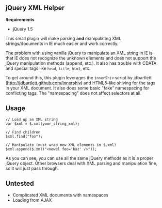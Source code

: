 jQuery XML Helper
-----------------

**Requirements**

 - jQuery 1.5

This small plugin will make parsing **and** manipulating XML strings/documents in IE
much easier and work correctly.

The problem with using vanilla jQuery to manipulate an XML string in IE
is that IE does not recognize the unknown elements and does not support the jQuery
manipulation methods (append, etc.). It also has trouble with CDATA and special tags
like `head`, `title`, `html`, etc.

To get around this, this plugin leverages the `innerShiv` script by jdbartlett
(http://jdbartlett.github.com/innershiv) and HTML5-like shiving for the tags
in your XML document. It also does some basic "fake" namespacing for conflicting tags.
The "namespacing" does not affect selectors at all.

Usage
-----

    // Load up an XML string
    var $xml = $.xml(your_string_xml);
    
    // Find children
    $xml.find("foo");
    
    // Manipulate (must wrap new XML elements in $.xml)
    $xml.append($.xml("<newel foo='baz' />"));

As you can see, you can use all the same jQuery methods as it is a proper jQuery object.
Other browsers deal with XML parsing and manipulation fine, so it will just pass through.

Untested
--------

 - Complicated XML documents with namespaces
 - Loading from AJAX